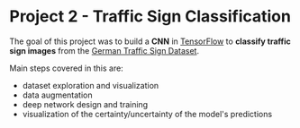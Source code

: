# Project 2 - Traffic Sign Classification

The goal of this project was  to build a **CNN** in [TensorFlow](https://www.tensorflow.org/) to **classify traffic sign images** from the [German Traffic Sign Dataset](http://benchmark.ini.rub.de/?section=gtsrb&subsection=dataset).

Main steps covered in this are:
- dataset exploration and visualization
- data augmentation
- deep network design and training 
- visualization of the certainty/uncertainty of the model's predictions
